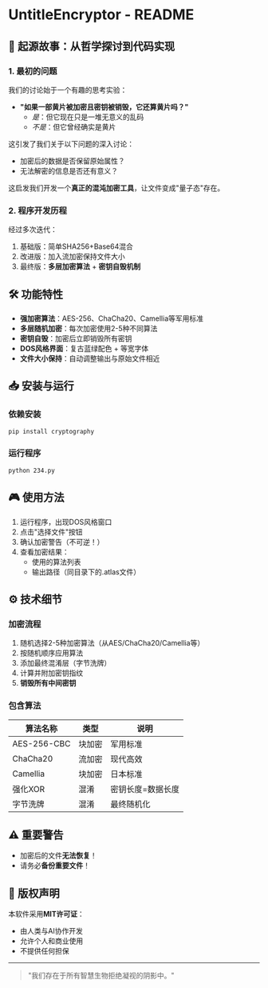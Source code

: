 # **UntitleEncryptor - README**

## **📜 起源故事：从哲学探讨到代码实现**

### **1. 最初的问题**
我们的讨论始于一个有趣的思考实验：
- **"如果一部黄片被加密且密钥被销毁，它还算黄片吗？"**
  - *是*：但它现在只是一堆无意义的乱码
  - *不是*：但它曾经确实是黄片

这引发了我们关于以下问题的深入讨论：
- 加密后的数据是否保留原始属性？
- 无法解密的信息是否还有意义？

这启发我们开发一个**真正的混沌加密工具**，让文件变成"量子态"存在。

### **2. 程序开发历程**
经过多次迭代：
1. 基础版：简单SHA256+Base64混合
2. 改进版：加入流加密保持文件大小
3. 最终版：**多层加密算法** + **密钥自毁机制**

## **🛠 功能特性**
- **强加密算法**：AES-256、ChaCha20、Camellia等军用标准
- **多层随机加密**：每次加密使用2-5种不同算法
- **密钥自毁**：加密后立即销毁所有密钥
- **DOS风格界面**：复古蓝绿配色 + 等宽字体
- **文件大小保持**：自动调整输出与原始文件相近

## **📥 安装与运行**
### **依赖安装**
```bash
pip install cryptography
```

### **运行程序**
```bash
python 234.py
```

## **🎮 使用方法**
1. 运行程序，出现DOS风格窗口
2. 点击"选择文件"按钮
3. 确认加密警告（不可逆！）
4. 查看加密结果：
   - 使用的算法列表
   - 输出路径（同目录下的.atlas文件）

## **⚙ 技术细节**
### **加密流程**
1. 随机选择2-5种加密算法（从AES/ChaCha20/Camellia等）
2. 按随机顺序应用算法
3. 添加最终混淆层（字节洗牌）
4. 计算并附加密钥指纹
5. **销毁所有中间密钥**

### **包含算法**
| 算法名称 | 类型 | 说明 |
|---------|------|------|
| AES-256-CBC | 块加密 | 军用标准 |
| ChaCha20 | 流加密 | 现代高效 |
| Camellia | 块加密 | 日本标准 |
| 强化XOR | 混淆 | 密钥长度=数据长度 |
| 字节洗牌 | 混淆 | 最终随机化 |

## **⚠ 重要警告**
- 加密后的文件**无法恢复**！
- 请务必**备份重要文件**！

## **📜 版权声明**
本软件采用**MIT许可证**：
- 由人类与AI协作开发
- 允许个人和商业使用
- 不提供任何担保
---

> "我们存在于所有智慧生物拒绝凝视的阴影中。"  